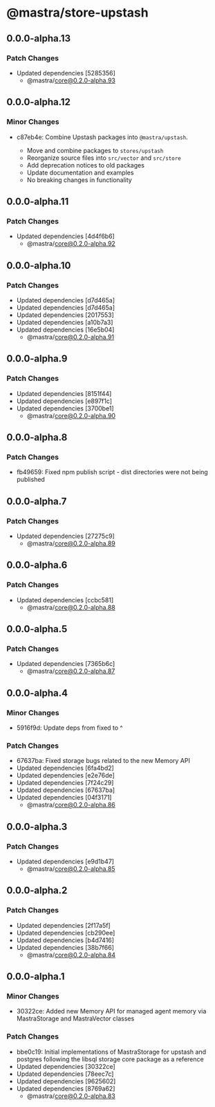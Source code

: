 # @mastra/store-upstash

## 0.0.0-alpha.13

### Patch Changes

- Updated dependencies [5285356]
  - @mastra/core@0.2.0-alpha.93

## 0.0.0-alpha.12

### Minor Changes

- c87eb4e: Combine Upstash packages into `@mastra/upstash`.

  - Move and combine packages to `stores/upstash`
  - Reorganize source files into `src/vector` and `src/store`
  - Add deprecation notices to old packages
  - Update documentation and examples
  - No breaking changes in functionality

## 0.0.0-alpha.11

### Patch Changes

- Updated dependencies [4d4f6b6]
  - @mastra/core@0.2.0-alpha.92

## 0.0.0-alpha.10

### Patch Changes

- Updated dependencies [d7d465a]
- Updated dependencies [d7d465a]
- Updated dependencies [2017553]
- Updated dependencies [a10b7a3]
- Updated dependencies [16e5b04]
  - @mastra/core@0.2.0-alpha.91

## 0.0.0-alpha.9

### Patch Changes

- Updated dependencies [8151f44]
- Updated dependencies [e897f1c]
- Updated dependencies [3700be1]
  - @mastra/core@0.2.0-alpha.90

## 0.0.0-alpha.8

### Patch Changes

- fb49659: Fixed npm publish script - dist directories were not being published

## 0.0.0-alpha.7

### Patch Changes

- Updated dependencies [27275c9]
  - @mastra/core@0.2.0-alpha.89

## 0.0.0-alpha.6

### Patch Changes

- Updated dependencies [ccbc581]
  - @mastra/core@0.2.0-alpha.88

## 0.0.0-alpha.5

### Patch Changes

- Updated dependencies [7365b6c]
  - @mastra/core@0.2.0-alpha.87

## 0.0.0-alpha.4

### Minor Changes

- 5916f9d: Update deps from fixed to ^

### Patch Changes

- 67637ba: Fixed storage bugs related to the new Memory API
- Updated dependencies [6fa4bd2]
- Updated dependencies [e2e76de]
- Updated dependencies [7f24c29]
- Updated dependencies [67637ba]
- Updated dependencies [04f3171]
  - @mastra/core@0.2.0-alpha.86

## 0.0.0-alpha.3

### Patch Changes

- Updated dependencies [e9d1b47]
  - @mastra/core@0.2.0-alpha.85

## 0.0.0-alpha.2

### Patch Changes

- Updated dependencies [2f17a5f]
- Updated dependencies [cb290ee]
- Updated dependencies [b4d7416]
- Updated dependencies [38b7f66]
  - @mastra/core@0.2.0-alpha.84

## 0.0.0-alpha.1

### Minor Changes

- 30322ce: Added new Memory API for managed agent memory via MastraStorage and MastraVector classes

### Patch Changes

- bbe0c19: Initial implementations of MastraStorage for upstash and postgres following the libsql storage core package as a reference
- Updated dependencies [30322ce]
- Updated dependencies [78eec7c]
- Updated dependencies [9625602]
- Updated dependencies [8769a62]
  - @mastra/core@0.2.0-alpha.83
